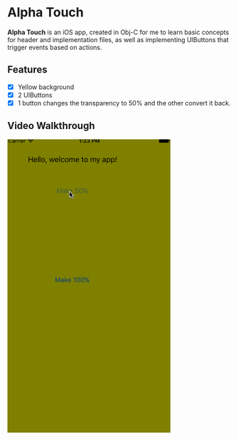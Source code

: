 # Alpha Touch

**Alpha Touch** is an iOS app, created in Obj-C for me to learn basic concepts for header and implementation files, as well as implementing UIButtons that trigger events based on actions.

## Features

- [x] Yellow background
- [x] 2 UIButtons
- [x] 1 button changes the transparency to 50% and the other convert it back.

## Video Walkthrough

![AlphaTouch walkthrough](alphatouch.gif)
